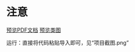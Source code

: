 # 注意

[预览PDF文档](https://wlhsdxn.github.io/pdfView/web/viewer.html?file=../../pdf/Design%20Patterns%20Assignment/README.pdf) [预览类图](https://wlhsdxn.github.io/pdfView/web/viewer.html?file=../../pdf/Design%20Patterns%20Assignment/设计模式大作业类图.pdf)

运行：直接将代码粘贴导入即可，见“项目截图.png”

